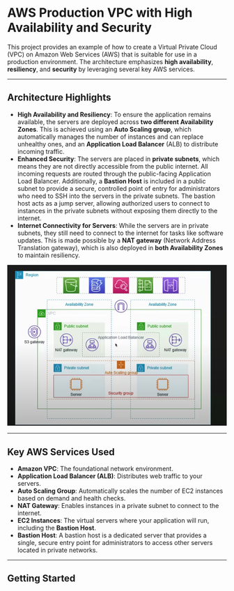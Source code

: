 # AWS Production VPC with High Availability and Security

This project provides an example of how to create a Virtual Private Cloud (VPC) on Amazon Web Services (AWS) that is suitable for use in a production environment. The architecture emphasizes **high availability**, **resiliency**, and **security** by leveraging several key AWS services.

---

## Architecture Highlights

- **High Availability and Resiliency**: To ensure the application remains available, the servers are deployed across **two different Availability Zones**. This is achieved using an **Auto Scaling group**, which automatically manages the number of instances and can replace unhealthy ones, and an **Application Load Balancer** (ALB) to distribute incoming traffic.
- **Enhanced Security**: The servers are placed in **private subnets**, which means they are not directly accessible from the public internet. All incoming requests are routed through the public-facing Application Load Balancer. Additionally, a **Bastion Host** is included in a public subnet to provide a secure, controlled point of entry for administrators who need to SSH into the servers in the private subnets. The bastion host acts as a jump server, allowing authorized users to connect to instances in the private subnets without exposing them directly to the internet.
- **Internet Connectivity for Servers**: While the servers are in private subnets, they still need to connect to the internet for tasks like software updates. This is made possible by a **NAT gateway** (Network Address Translation gateway), which is also deployed in **both Availability Zones** to maintain resiliency.

![VPC Architecture Diagram](vpc_project.png)

---

## Key AWS Services Used

- **Amazon VPC**: The foundational network environment.
- **Application Load Balancer (ALB)**: Distributes web traffic to your servers.
- **Auto Scaling Group**: Automatically scales the number of EC2 instances based on demand and health checks.
- **NAT Gateway**: Enables instances in a private subnet to connect to the internet.
- **EC2 Instances**: The virtual servers where your application will run, including the **Bastion Host**.
- **Bastion Host**: A bastion host is a dedicated server that provides a single, secure entry point for administrators to access other servers located in private networks.

---

## Getting Started

